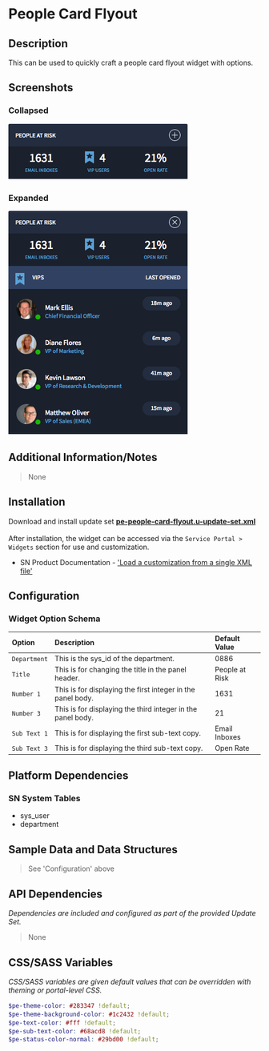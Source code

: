 # People Card Flyout

## Description

This can be used to quickly craft a people card flyout widget with options.

## Screenshots

### Collapsed

![](../images/pe-people-card-flyout-collapsed.png)

### Expanded

![](../images/pe-people-card-flyout-expanded.png)

## Additional Information/Notes

> None

## Installation

Download and install update set **[pe-people-card-flyout.u-update-set.xml](https://github.com/platform-experience/serviceportal-widget-library/blob/master/pe-people-card-flyout/pe-people-card-flyout.u-update-set.xml)** <br/><br/>
After installation, the widget can be accessed via the `Service Portal > Widgets` section for use and customization.<br/>
* SN Product Documentation - ['Load a customization from a single XML file'](https://docs.servicenow.com/bundle/jakarta-application-development/page/build/system-update-sets/task/t_SaveAnUpdateSetAsAnXMLFile.html)

## Configuration

### Widget Option Schema

| Option | Description | Default Value |
| :--- | :--- | :--- |
| `Department` | This is the sys_id of the department. | 0886 |
| `Title` | This is for changing the title in the panel header. | People at Risk |
| `Number 1` | This is for displaying the first integer in the panel body. | 1631 |
| `Number 3` | This is for displaying the third integer in the panel body. | 21 |
| `Sub Text 1` | This is for displaying the first sub-text copy. | Email Inboxes |
| `Sub Text 3` |This is for displaying the third sub-text copy. | Open Rate |

## Platform Dependencies

### SN System Tables

* sys_user
* department

## Sample Data and Data Structures

> See 'Configuration' above

## API Dependencies

<i>Dependencies are included and configured as part of the provided Update Set.</i>
> None

## CSS/SASS Variables

_CSS/SASS variables are given default values that can be overridden with theming or portal-level CSS._

```scss
$pe-theme-color: #283347 !default;
$pe-theme-background-color: #1c2432 !default;
$pe-text-color: #fff !default;
$pe-sub-text-color: #68acd8 !default;
$pe-status-color-normal: #29bd00 !default;
```